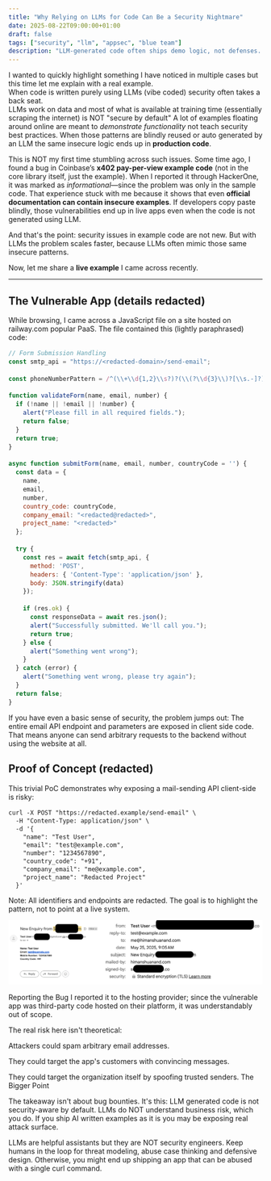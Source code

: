 ```yaml
---
title: "Why Relying on LLMs for Code Can Be a Security Nightmare"
date: 2025-08-22T09:00:00+01:00
draft: false
tags: ["security", "llm", "appsec", "blue team"]
description: "LLM-generated code often ships demo logic, not defenses. Here's a real-world example—and how it could be abused."
---
```


I wanted to quickly highlight something I have noticed in multiple cases but this time let me explain with a real example.  
When code is written purely using LLMs (vibe coded) security often takes a back seat.  
LLMs work on data and most of what is available at training time (essentially scraping the internet) is NOT "secure by default" A lot of examples floating around online are meant to *demonstrate functionality* not teach security best practices. When those patterns are blindly reused or auto generated by an LLM the same insecure logic ends up in **production code**.  

This is NOT my first time stumbling across such issues. Some time ago, I found a bug in Coinbase’s **x402 pay-per-view example code** (not in the core library itself, just the example). When I reported it through HackerOne, it was marked as *informational*—since the problem was only in the sample code. That experience stuck with me because it shows that even **official documentation can contain insecure examples**. If developers copy paste blindly, those vulnerabilities end up in live apps even when the code is not generated using LLM.

And that's the point: security issues in example code are not new. But with LLMs the problem scales faster, because LLMs often mimic those same insecure patterns.  

Now, let me share a **live example** I came across recently.


---

## The Vulnerable App (details redacted)

While browsing, I came across a JavaScript file on a site hosted on railway.com popular PaaS. The file contained this (lightly paraphrased) code:

```js
// Form Submission Handling
const smtp_api = "https://<redacted-domain>/send-email";

const phoneNumberPattern = /^(\\+\\d{1,2}\\s?)?(\\(?\\d{3}\\)?[\\s.-]?)?\\d{3}[\\s.-]?\\d{4}$/;

function validateForm(name, email, number) {
  if (!name || !email || !number) {
    alert("Please fill in all required fields.");
    return false;
  }
  return true;
}

async function submitForm(name, email, number, countryCode = '') {
  const data = {
    name,
    email,
    number,
    country_code: countryCode,
    company_email: "<redacted@redacted>",
    project_name: "<redacted>"
  };

  try {
    const res = await fetch(smtp_api, {
      method: 'POST',
      headers: { 'Content-Type': 'application/json' },
      body: JSON.stringify(data)
    });

    if (res.ok) {
      const responseData = await res.json();
      alert("Successfully submitted. We'll call you.");
      return true;
    } else {
      alert("Something went wrong");
    }
  } catch (error) {
    alert("Something went wrong, please try again");
  }
  return false;
}
```

If you have even a basic sense of security, the problem jumps out:
The entire email API endpoint and parameters are exposed in client side code.
That means anyone can send arbitrary requests to the backend without using the website at all.

## Proof of Concept (redacted)

This trivial PoC demonstrates why exposing a mail-sending API client-side is risky:

```
curl -X POST "https://redacted.example/send-email" \
  -H "Content-Type: application/json" \
  -d '{
    "name": "Test User",
    "email": "test@example.com",
    "number": "1234567890",
    "country_code": "+91",
    "company_email": "me@example.com",
    "project_name": "Redacted Project"
  }'
  ```
  Note: All identifiers and endpoints are redacted. The goal is to highlight the pattern, not to point at a live system.

![Email Recieved in my inbox](./images/email-inbox.png)

  Reporting the Bug
I reported it to the hosting provider; since the vulnerable app was third-party code hosted on their platform, it was understandably out of scope.

The real risk here isn't theoretical:

Attackers could spam arbitrary email addresses.

They could target the app's customers with convincing messages.

They could target the organization itself by spoofing trusted senders.
The Bigger Point

The takeaway isn't about bug bounties. It's this:
   LLM generated code is not security-aware by default.
   LLMs do NOT understand business risk, which you do.
   If you ship AI written examples as it is you may be exposing real attack surface.

LLMs are helpful assistants but they are NOT security engineers. Keep humans in the loop for threat modeling, abuse case thinking and defensive design. Otherwise, you might end up shipping an app that can be abused with a single curl command.
